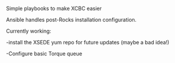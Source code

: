 Simple playbooks to make XCBC easier

Ansible handles post-Rocks installation configuration.

Currently working:

 -install the XSEDE yum repo for future updates (maybe a bad idea!)
 
 -Configure basic Torque queue

